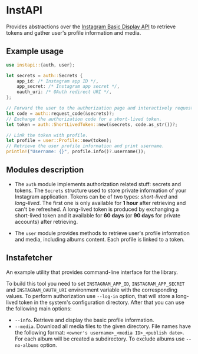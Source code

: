 # InstAPI
Provides abstractions over the
[Instagram Basic Display API](https://developers.facebook.com/docs/instagram-basic-display-api/)
to retrieve tokens and gather user's profile information and media.

## Example usage
```rust
use instapi::{auth, user};

let secrets = auth::Secrets {
    app_id: /* Instagram app ID */,
    app_secret: /* Instagram app secret */,
    oauth_uri: /* OAuth redirect URI */,
};

// Forward the user to the authorization page and interactively request a code.
let code = auth::request_code(&secrets)?;
// Exchange the authorization code for a short-lived token.
let token = auth::ShortLivedToken::new(&secrets, code.as_str())?;

// Link the token with profile.
let profile = user::Profile::new(token);
// Retrieve the user profile information and print username.
println!("Username: {}", profile.info()?.username());
```

## Modules description
- The `auth` module implements authorization related stuff: secrets and tokens.
  The `Secrets` structure used to store private information of your Instagram
  application. Tokens can be of two types: _short-lived_ and _long-lived_. The
  first one is only available for **1 hour** after retrieving and can't be
  refreshed. A long-lived token is produced by exchanging a short-lived token
  and it available for **60 days** (or **90 days** for private accounts) after
  retrieving.

- The `user` module provides methods to retrieve user's profile information and
  media, including albums content. Each profile is linked to a token.

## Instafetcher
An example utility that provides command-line interface for the library.

To build this tool you need to set `INSTAGRAM_APP_ID`, `INSTAGRAM_APP_SECRET`
and `INSTAGRAM_OAUTH_URI` environment variable with the corresponding values. To
perform authorization use `--log-in` option, that will store a long-lived token
in the system's configuration directory. After that you can use the following
main options:
- `--info`. Retrieve and display the basic profile information.
- `--media`. Download all media files to the given directory. File names have
  the following format: `<owner's username>_<media ID>_<publish date>`. For each
  album will be created a subdirectory. To exclude albums use `--no-albums`
  option.
